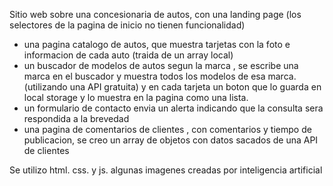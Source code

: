 Sitio web sobre una concesionaria de autos, con una landing page 
(los selectores de la pagina de inicio no tienen funcionalidad)
- una pagina  catalogo de autos, que muestra tarjetas con la foto e informacion de cada auto (traida de un array local)
- un buscador de modelos de autos  segun la marca , se escribe una marca en el buscador y muestra todos los modelos de esa marca. (utilizando una API gratuita)  y en cada tarjeta un boton que lo guarda en local storage y lo muestra en la pagina como una lista. 
- un formulario de contacto envia un alerta indicando que la consulta sera respondida a la brevedad
- una pagina de comentarios de clientes , con comentarios y tiempo de publicacion, se creo un array de objetos con datos sacados de una API de clientes 

Se utilizo  html. css. y js. algunas imagenes creadas por inteligencia artificial 



